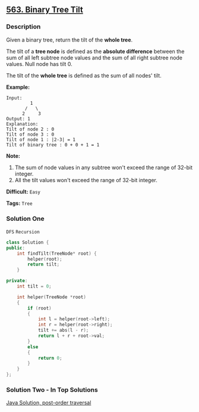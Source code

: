 ## [563. Binary Tree Tilt](https://leetcode.com/problems/binary-tree-tilt/#/description)

### Description

Given a binary tree, return the tilt of the **whole tree**.

The tilt of a **tree node** is defined as the **absolute difference** between the sum of all left subtree node values and the sum of all right subtree node values. Null node has tilt 0.

The tilt of the **whole tree** is defined as the sum of all nodes' tilt.

**Example:**

```
Input: 
         1
       /   \
      2     3
Output: 1
Explanation: 
Tilt of node 2 : 0
Tilt of node 3 : 0
Tilt of node 1 : |2-3| = 1
Tilt of binary tree : 0 + 0 + 1 = 1
```

**Note:**

1. The sum of node values in any subtree won't exceed the range of 32-bit integer.
2. All the tilt values won't exceed the range of 32-bit integer.



**Difficult:** `Easy`

**Tags:** `Tree`



### Solution One

`DFS` `Recursion`

```c++
class Solution {
public:
    int findTilt(TreeNode* root) {
        helper(root);
        return tilt;
    }

private:
    int tilt = 0;

    int helper(TreeNode *root)
    {
        if (root)
        {
            int l = helper(root->left);
            int r = helper(root->right);
            tilt += abs(l - r);
            return l + r + root->val;
        }
        else
        {
            return 0;
        }
    }
};
```



### Solution Two - In Top Solutions

[Java Solution, post-order traversal](https://discuss.leetcode.com/topic/87207/java-solution-post-order-traversal)

